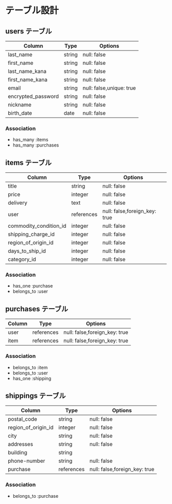 # テーブル設計

## users テーブル

| Column             | Type      | Options            |
| ------------------ | --------- | ------------------ |
| last_name          | string    | null: false        |
| first_name         | string    | null: false        |
| last_name_kana     | string    | null: false        |
| first_name_kana    | string    | null: false        |
| email              | string    | null: false,unique: true |
| encrypted_password | string    | null: false        |
| nickname           | string    | null: false        |
| birth_date         | date      | null: false        |

### Association

- has_many :items
- has_many :purchases



## items テーブル

| Column                 | Type       | Options                       |
| ---------------------- | ---------- | ----------------------------- |
| title                  | string     | null: false                   |
| price                  | integer    | null: false                   |
| delivery               | text       | null: false                   |
| user                   | references | null: false,foreign_key: true |
| commodity_condition_id | integer    | null: false                   |
| shipping_charge_id     | integer    | null: false                   |
| region_of_origin_id    | integer    | null: false                   |
| days_to_ship_id        | integer    | null: false                   |
| category_id            | integer    | null: false                   |

### Association

- has_one :purchase
- belongs_to :user

## purchases テーブル

| Column           | Type       | Options             |
| ---------------- | ---------- | ------------------- |
| user             | references | null: false,foreign_key: true |
| item             | references | null: false,foreign_key: true |
### Association

- belongs_to :item
- belongs_to :user
- has_one :shipping

## shippings テーブル

| Column              | Type       | Options                       |
| ------------------- | ---------- | ----------------------------- |
| postal_code         | string     | null: false                   |
| region_of_origin_id | integer    | null: false                   |
| city                | string     | null: false                   |
| addresses           | string     | null: false                   |
| building            | string     |                               |
| phone-number        | string     | null: false                   |
| purchase            | references | null: false,foreign_key: true |

### Association

- belongs_to :purchase
